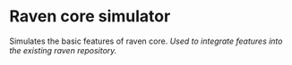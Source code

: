# Raven core simulator
Simulates the basic features of raven core. *Used to integrate features into the existing raven repository.*


